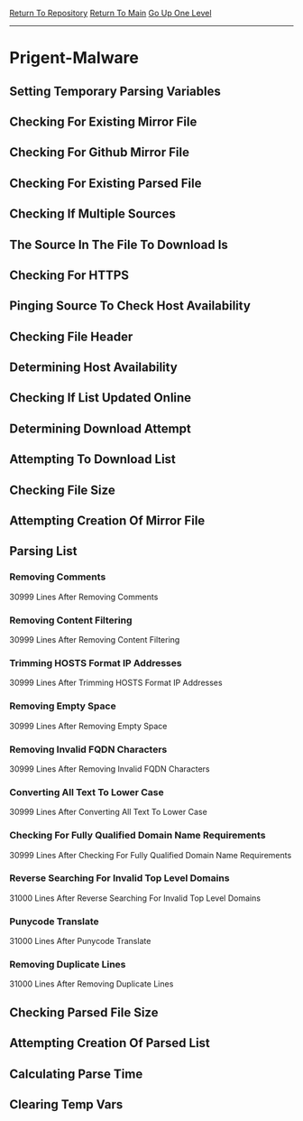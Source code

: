 [Return To Repository](https://github.com/deathbybandaid/piholeparser/)
[Return To Main](https://github.com/deathbybandaid/piholeparser/blob/master/RecentRunLogs/Mainlog.md)
[Go Up One Level](https://github.com/deathbybandaid/piholeparser/blob/master/RecentRunLogs/TopLevelScripts/30-Processing-External-Blacklists.md)
____________________________________
# Prigent-Malware
## Setting Temporary Parsing Variables
## Checking For Existing Mirror File
## Checking For Github Mirror File
## Checking For Existing Parsed File
## Checking If Multiple Sources
## The Source In The File To Download Is
## Checking For HTTPS
## Pinging Source To Check Host Availability
## Checking File Header
## Determining Host Availability
## Checking If List Updated Online
## Determining Download Attempt
## Attempting To Download List
## Checking File Size
## Attempting Creation Of Mirror File
## Parsing List
### Removing Comments
30999 Lines After Removing Comments
### Removing Content Filtering
30999 Lines After Removing Content Filtering
### Trimming HOSTS Format IP Addresses
30999 Lines After Trimming HOSTS Format IP Addresses
### Removing Empty Space
30999 Lines After Removing Empty Space
### Removing Invalid FQDN Characters
30999 Lines After Removing Invalid FQDN Characters
### Converting All Text To Lower Case
30999 Lines After Converting All Text To Lower Case
### Checking For Fully Qualified Domain Name Requirements
30999 Lines After Checking For Fully Qualified Domain Name Requirements
### Reverse Searching For Invalid Top Level Domains
31000 Lines After Reverse Searching For Invalid Top Level Domains
### Punycode Translate
31000 Lines After Punycode Translate
### Removing Duplicate Lines
31000 Lines After Removing Duplicate Lines
## Checking Parsed File Size
## Attempting Creation Of Parsed List
## Calculating Parse Time
## Clearing Temp Vars
